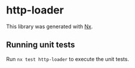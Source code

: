 # http-loader

This library was generated with [Nx](https://nx.dev).

## Running unit tests

Run `nx test http-loader` to execute the unit tests.
